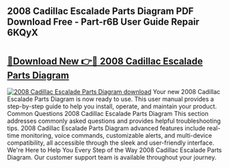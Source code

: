 ## 2008 Cadillac Escalade Parts Diagram PDF Download Free - Part-r6B User Guide Repair 6KQyX

# <h2><a href="http://dfscqw.blite.top/?on=2008+Cadillac+Escalade+Parts+Diagram">🔗Download New 👉🔴 2008 Cadillac Escalade Parts Diagram</a></h2>

[![2008 Cadillac Escalade Parts Diagram download](https://i.imgur.com/lujVjoI.png)](http://dfscqw.blite.top/?on=2008+Cadillac+Escalade+Parts+Diagram)
Your new 2008 Cadillac Escalade Parts Diagram is now ready to use. This user manual provides a step-by-step guide to help you install, operate, and maintain your product. Common Questions 2008 Cadillac Escalade Parts Diagram This section addresses commonly asked questions and provides helpful troubleshooting tips. 2008 Cadillac Escalade Parts Diagram advanced features include real-time monitoring, voice commands, customizable alerts, and multi-device compatibility, all accessible through the sleek and user-friendly interface. We're Here to Help You Every Step of the Way 2008 Cadillac Escalade Parts Diagram. Our customer support team is available throughout your journey.
